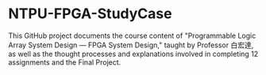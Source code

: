 # NTPU-FPGA-StudyCase
This GitHub project documents the course content of "Programmable Logic Array System Design — FPGA System Design," taught by Professor 白宏達, as well as the thought processes and explanations involved in completing 12 assignments and the Final Project.
